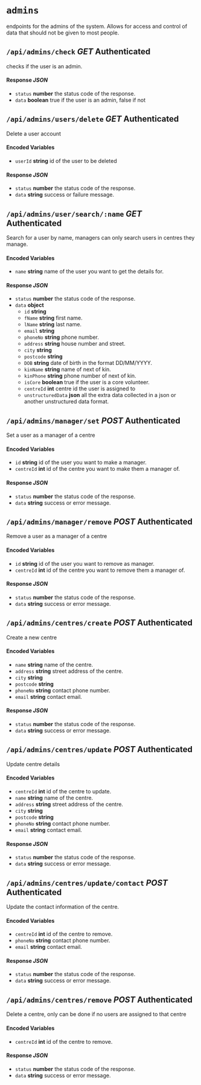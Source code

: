 # `admins`
endpoints for the admins of the system. Allows for access and control of data that should not be given to most people.

## `/api/admins/check` *GET* **Authenticated**
checks if the user is an admin.

#### Response *JSON*
* `status` **number** the status code of the response.
* `data` **boolean** true if the user is an admin, false if not


## `/api/admins/users/delete` *GET* **Authenticated**
Delete a user account

#### Encoded Variables 
* `userId` **string** id of the user to be deleted

#### Response *JSON*
* `status` **number** the status code of the response.
* `data` **string** success or failure message.



## `/api/admins/user/search/:name` *GET* **Authenticated**
Search for a user by name, managers can only search users in centres they manage.

#### Encoded Variables 
* `name` **string** name of the user you want to get the details for.

#### Response *JSON*
* `status` **number** the status code of the response.
* `data` **object**
	* `id` **string**
	* `fName` **string** first name.
	* `lName` **string** last name.
	* `email` **string**
	* `phoneNo` **string** phone number.
	* `address` **string** house number and street.
	* `city` **string**
	* `postcode` **string**
	* `DOB` **string** date of birth in the format DD/MM/YYYY.
	* `kinName` **string** name of next of kin.
	* `kinPhone` **string** phone number of next of kin.
	* `isCore` **boolean** true if the user is a core volunteer.
	* `centreId` **int** centre id the user is assigned to
	* `unstructuredData` **json** all the extra data collected in a json or another unstructured data format. 


## `/api/admins/manager/set` *POST* **Authenticated**
Set a user as a manager of a centre

#### Encoded Variables 
* `id` **string** id of the user you want to make a manager.
* `centreId` **int** id of the centre you want to make them a manager of.

#### Response *JSON*
* `status` **number** the status code of the response.
* `data` **string** success or error message.


## `/api/admins/manager/remove` *POST* **Authenticated**
Remove a user as a manager of a centre

#### Encoded Variables 
* `id` **string** id of the user you want to remove as manager.
* `centreId` **int** id of the centre you want to remove them a manager of.

#### Response *JSON*
* `status` **number** the status code of the response.
* `data` **string** success or error message.


## `/api/admins/centres/create` *POST* **Authenticated**
Create a new centre

#### Encoded Variables 
* `name` **string** name of the centre.
* `address` **string** street address of the centre.
* `city` **string**
* `postcode` **string**
* `phoneNo` **string** contact phone number.
* `email` **string** contact email.

#### Response *JSON*
* `status` **number** the status code of the response.
* `data` **string** success or error message.

## `/api/admins/centres/update` *POST* **Authenticated**
Update centre details

#### Encoded Variables
* `centreId` **int** id of the centre to update.
* `name` **string** name of the centre.
* `address` **string** street address of the centre.
* `city` **string**
* `postcode` **string**
* `phoneNo` **string** contact phone number.
* `email` **string** contact email.

#### Response *JSON*
* `status` **number** the status code of the response.
* `data` **string** success or error message.


## `/api/admins/centres/update/contact` *POST* **Authenticated**
Update the contact information of the centre.

#### Encoded Variables 
* `centreId` **int** id of the centre to remove.
* `phoneNo` **string** contact phone number.
* `email` **string** contact email.

#### Response *JSON*
* `status` **number** the status code of the response.
* `data` **string** success or error message.


## `/api/admins/centres/remove` *POST* **Authenticated**
Delete a centre, only can be done if no users are assigned to that centre

#### Encoded Variables 
* `centreId` **int** id of the centre to remove.

#### Response *JSON*
* `status` **number** the status code of the response.
* `data` **string** success or error message.